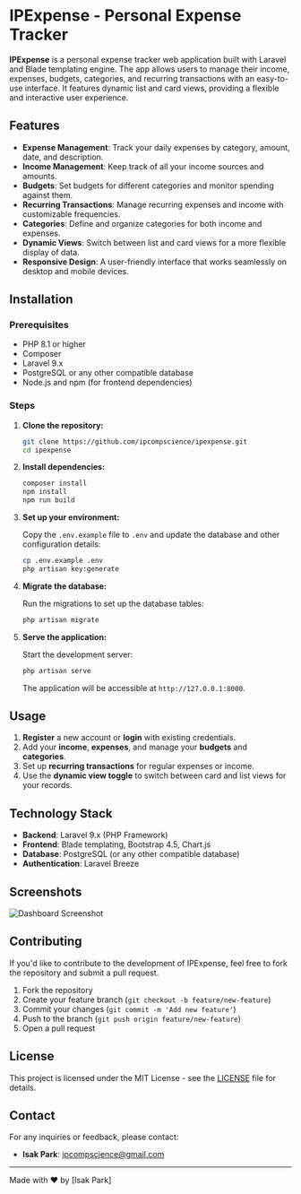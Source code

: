 # IPExpense - Personal Expense Tracker

**IPExpense** is a personal expense tracker web application built with Laravel and Blade templating engine. The app allows users to manage their income, expenses, budgets, categories, and recurring transactions with an easy-to-use interface. It features dynamic list and card views, providing a flexible and interactive user experience.

## Features

- **Expense Management**: Track your daily expenses by category, amount, date, and description.
- **Income Management**: Keep track of all your income sources and amounts.
- **Budgets**: Set budgets for different categories and monitor spending against them.
- **Recurring Transactions**: Manage recurring expenses and income with customizable frequencies.
- **Categories**: Define and organize categories for both income and expenses.
- **Dynamic Views**: Switch between list and card views for a more flexible display of data.
- **Responsive Design**: A user-friendly interface that works seamlessly on desktop and mobile devices.

## Installation

### Prerequisites

- PHP 8.1 or higher
- Composer
- Laravel 9.x
- PostgreSQL or any other compatible database
- Node.js and npm (for frontend dependencies)

### Steps

1. **Clone the repository:**

    ```bash
    git clone https://github.com/ipcompscience/ipexpense.git
    cd ipexpense
    ```

2. **Install dependencies:**

    ```bash
    composer install
    npm install
    npm run build
    ```

3. **Set up your environment:**

    Copy the `.env.example` file to `.env` and update the database and other configuration details:

    ```bash
    cp .env.example .env
    php artisan key:generate
    ```

4. **Migrate the database:**

    Run the migrations to set up the database tables:

    ```bash
    php artisan migrate
    ```

5. **Serve the application:**

    Start the development server:

    ```bash
    php artisan serve
    ```

    The application will be accessible at `http://127.0.0.1:8000`.

## Usage

1. **Register** a new account or **login** with existing credentials.
2. Add your **income**, **expenses**, and manage your **budgets** and **categories**.
3. Set up **recurring transactions** for regular expenses or income.
4. Use the **dynamic view toggle** to switch between card and list views for your records.

## Technology Stack

- **Backend**: Laravel 9.x (PHP Framework)
- **Frontend**: Blade templating, Bootstrap 4.5, Chart.js
- **Database**: PostgreSQL (or any other compatible database)
- **Authentication**: Laravel Breeze

## Screenshots

![Dashboard Screenshot](https://ipdev-portfolio.s3.us-west-1.amazonaws.com/ipexpense_screenshot.png)

## Contributing

If you'd like to contribute to the development of IPExpense, feel free to fork the repository and submit a pull request.

1. Fork the repository
2. Create your feature branch (`git checkout -b feature/new-feature`)
3. Commit your changes (`git commit -m 'Add new feature'`)
4. Push to the branch (`git push origin feature/new-feature`)
5. Open a pull request

## License

This project is licensed under the MIT License - see the [LICENSE](LICENSE) file for details.

## Contact

For any inquiries or feedback, please contact:

- **Isak Park**: [ipcompscience@gmail.com](mailto:ipcompscience@gmail.com)

---

Made with ❤️ by [Isak Park]
